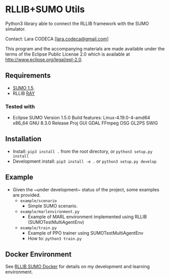 # RLLIB+SUMO Utils

Python3 library able to connect the RLLIB framework with the SUMO simulator.

Contact: Lara CODECA [lara.codeca@gmail.com]

This program and the accompanying materials are made available under the terms of
the Eclipse Public License 2.0 which is available at <http://www.eclipse.org/legal/epl-2.0>.

## Requirements

* [SUMO 1.5](https://github.com/eclipse/sumo/tree/v1_5_0).
* RLLIB [RAY](https://github.com/ray-project/ray/tree/ray-0.8.2)

### Tested with

* Eclipse SUMO Version 1.5.0
    Build features: Linux-4.19.0-4-amd64 x86_64 GNU 8.3.0 Release Proj GUI GDAL FFmpeg OSG GL2PS SWIG

## Installation

* Install: `pip3 install .` from the root directory, or `python3 setup.py install`
* Development install: `pip3 install -e .` or `python3 setup.py develop`

## Example

* Given the ~under development~ status of the project, some examples are provided.
  * `example/scenario`
    * Simple SUMO scenario.
  * `example/marlenvironment.py`
    * Example of MARL environment implemented using RLLIB (SUMOTestMultiAgentEnv)
  * `example/train.py`
    * Example of PPO trainer using SUMOTestMultiAgentEnv
    * How to: `python3 train.py`

## Docker Environment

See [RLLIB SUMO Docker](https://github.com/lcodeca/rllibsumodocker) for details on my development and learning environment.
